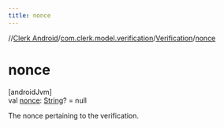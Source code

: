 ```yaml
---
title: nonce
---
```

//[Clerk Android](../../../index.html)/[com.clerk.model.verification](../index.html)/[Verification](index.html)/[nonce](nonce.html)



# nonce



[androidJvm]\
val [nonce](nonce.html): [String](https://kotlinlang.org/api/latest/jvm/stdlib/kotlin-stdlib/kotlin/-string/index.html)? = null



The nonce pertaining to the verification.




